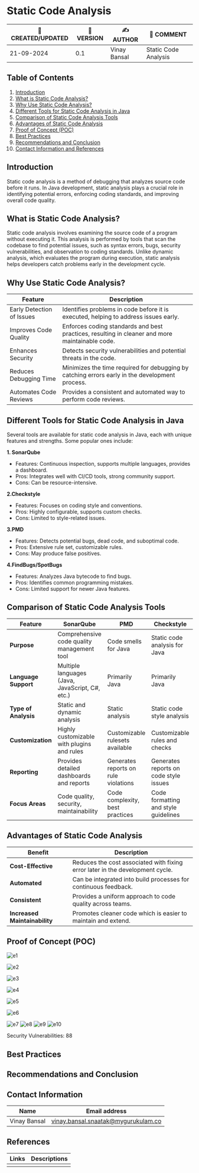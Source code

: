 # Static Code Analysis

| 📅 CREATED/UPDATED | 📌 VERSION | ✍️ AUTHOR    | 📝 COMMENT                     |
|--------------------|------------|--------------|--------------------------------|
| 21-09-2024         | 0.1       | Vinay Bansal   | Static Code Analysis               |


## Table of Contents
1. [Introduction](#introduction)
2. [What is Static Code Analysis?](#what-is-static-code-analysis)
3. [Why Use Static Code Analysis?](#why-use-static-code-analysis)
4. [Different Tools for Static Code Analysis in Java](#different-tools-for-static-code-analysis-in-java)
5. [Comparison of Static Code Analysis Tools](#comparison-of-static-code-analysis-tools)
6. [Advantages of Static Code Analysis](#advantages-of-static-code-analysis)
7. [Proof of Concept (POC)](#proof-of-concept-poc)
8. [Best Practices](#best-practices)
9. [Recommendations and Conclusion](#recommendations-and-conclusion)
10. [Contact Information and References](#contact-information-and-references)

## Introduction
Static code analysis is a method of debugging that analyzes source code before it runs. In Java development, static analysis plays a crucial role in identifying potential errors, enforcing coding standards, and improving overall code quality.

## What is Static Code Analysis?
Static code analysis involves examining the source code of a program without executing it. This analysis is performed by tools that scan the codebase to find potential issues, such as syntax errors, bugs, security vulnerabilities, and observation to coding standards. Unlike dynamic analysis, which evaluates the program during execution, static analysis helps developers catch problems early in the development cycle.

## Why Use Static Code Analysis?
| Feature                         | Description                                                                                  |
|---------------------------------|----------------------------------------------------------------------------------------------|
| Early Detection of Issues       | Identifies problems in code before it is executed, helping to address issues early.        |
| Improves Code Quality           | Enforces coding standards and best practices, resulting in cleaner and more maintainable code. |
| Enhances Security               | Detects security vulnerabilities and potential threats in the code.                         |
| Reduces Debugging Time          | Minimizes the time required for debugging by catching errors early in the development process. |
| Automates Code Reviews          | Provides a consistent and automated way to perform code reviews.                            |


## Different Tools for Static Code Analysis in Java
Several tools are available for static code analysis in Java, each with unique features and strengths. Some popular ones include:

**1. SonarQube**
- Features: Continuous inspection, supports multiple languages, provides a dashboard.
- Pros: Integrates well with CI/CD tools, strong community support.
- Cons: Can be resource-intensive.

**2.Checkstyle**
- Features: Focuses on coding style and conventions.
- Pros: Highly configurable, supports custom checks.
- Cons: Limited to style-related issues.

**3.PMD**
- Features: Detects potential bugs, dead code, and suboptimal code.
- Pros: Extensive rule set, customizable rules.
- Cons: May produce false positives.

**4.FindBugs/SpotBugs**
- Features: Analyzes Java bytecode to find bugs.
- Pros: Identifies common programming mistakes.
- Cons: Limited support for newer Java features.


## Comparison of Static Code Analysis Tools
| Feature                        | SonarQube                                    | PMD                                 | Checkstyle                          | FindBugs/SpotBugs                  |
|--------------------------------|----------------------------------------------|-------------------------------------|-------------------------------------|-------------------------------------|
| **Purpose**                    | Comprehensive code quality management tool   | Code smells for Java       | Static code analysis for Java        | Bug detection and static analysis    |
| **Language Support**           | Multiple languages (Java, JavaScript, C#, etc.) | Primarily Java                      | Primarily Java                      | Primarily Java                      |
| **Type of Analysis**           | Static and dynamic analysis                   | Static analysis                     | Static code style analysis          | Static analysis focused on bugs     |
| **Customization**              | Highly customizable with plugins and rules   | Customizable rulesets available     | Customizable rules and checks       | Some customization options available |
| **Reporting**                  | Provides detailed dashboards and reports     | Generates reports on rule violations | Generates reports on code style issues | Generates reports on potential bugs  |
| **Focus Areas**                | Code quality, security, maintainability      | Code complexity, best practices     | Code formatting and style guidelines | Bug patterns and potential issues   |


## Advantages of Static Code Analysis
| Benefit                        | Description                                                               |
|-------------------------------|---------------------------------------------------------------------------|
| **Cost-Effective**            | Reduces the cost associated with fixing error later in the development cycle. |
| **Automated**                 | Can be integrated into build processes for continuous feedback.           |
| **Consistent**                | Provides a uniform approach to code quality across teams.                 |
| **Increased Maintainability**| Promotes cleaner code which is easier to maintain and extend.           |



## Proof of Concept (POC)
![e1](https://github.com/user-attachments/assets/92864196-b869-4123-8f14-002492226735)


![e2](https://github.com/user-attachments/assets/ea380ede-2922-4c3c-acd0-4ef163b03eaf)

![e3](https://github.com/user-attachments/assets/ec2ed6fa-93d2-4b01-b20c-4b5ad4d0be73)

![e4](https://github.com/user-attachments/assets/f1377a82-1729-446f-91ba-5e667a3a66be)

![e5](https://github.com/user-attachments/assets/10f5bd58-deca-4341-8c70-1989337d7f45)

![e6](https://github.com/user-attachments/assets/7bc5f3a1-6f90-4e48-9c41-416287bd59ac)

![e7](https://github.com/user-attachments/assets/3e2bbdfd-2b21-4bce-90a8-7b73823033d9)
![e8](https://github.com/user-attachments/assets/70c6092a-b756-452f-a0a4-2eaa52cfc2f6)
![e9](https://github.com/user-attachments/assets/fc3480ea-7805-4430-b039-bce0f9970dc6)
![e10](https://github.com/user-attachments/assets/23bb63f8-92b3-40e4-8f2a-b456d4becb61)


Security Vulnerabilities: 88

## Best Practices


## Recommendations and Conclusion

## Contact Information
| Name | Email address|
|------|---------------------|
| Vinay Bansal | vinay.bansal.snaatak@mygurukulam.co |

## References
| Links | Descriptions|
|------|---------------------|
|  |  |
